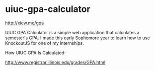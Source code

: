 uiuc-gpa-calculator
===================

http://xiew.me/gpa

UIUC GPA Calculator is a simple web application that calculates a semester's GPA. I made this early Sophomore year to learn how to use KnockoutJS for one of my internships.

How UIUC GPA Is Calculated:

http://www.registrar.illinois.edu/grades/GPA.html




